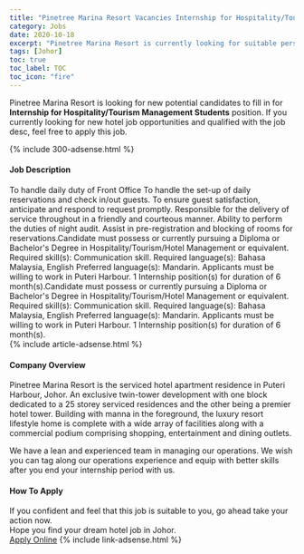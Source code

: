 ```yaml
---
title: "Pinetree Marina Resort Vacancies Internship for Hospitality/Tourism Management Students" 
category: Jobs 
date: 2020-10-18 
excerpt: "Pinetree Marina Resort is currently looking for suitable person to fill in the Internship for Hospitality/Tourism Management Students which positioned at Johor" 
tags: [Johor] 
toc: true 
toc_label: TOC 
toc_icon: "fire" 
--- 
```


<p>Pinetree Marina Resort is looking for new potential candidates to fill in for <b>Internship for Hospitality/Tourism Management Students</b> position. If you currently looking for new hotel job opportunities and qualified with the job desc, feel free to apply this job.
</p>{% include 300-adsense.html %} 
<div><div><h4>Job Description</h4></div><div><div><span><div>To handle daily duty of Front Office
To handle the set-up of daily reservations and check in/out guests.
To ensure guest satisfaction, anticipate and respond to request promptly.
Responsible for the delivery of service throughout in a friendly and courteous manner.
Ability to perform the duties of night audit.
Assist in pre-registration and blocking of rooms for reservations.Candidate must possess or currently pursuing a Diploma or Bachelor's Degree in Hospitality/Tourism/Hotel Management or equivalent.
Required skill(s): Communication skill.
Required language(s): Bahasa Malaysia, English
Preferred language(s): Mandarin.
Applicants must be willing to work in Puteri Harbour.
1  Internship position(s) for duration of 6 month(s).Candidate must possess or currently pursuing a Diploma or Bachelor's Degree in Hospitality/Tourism/Hotel Management or equivalent.
Required skill(s): Communication skill.
Required language(s): Bahasa Malaysia, English
Preferred language(s): Mandarin.
Applicants must be willing to work in Puteri Harbour.
1  Internship position(s) for duration of 6 month(s).</div></span></div></div></div> 
{% include article-adsense.html %} 
<div><div><h4>Company Overview</h4></div><div><div><span><div>Pinetree Marina Resort is the serviced hotel apartment residence in Puteri Harbour, Johor. An exclusive twin-tower development with one block dedicated to a 25 storey serviced residences and the other being a premier hotel tower. Building with manna in the foreground, the luxury resort lifestyle home is complete with a wide array of facilities along with a commercial podium comprising shopping, entertainment and dining outlets.

We have a lean and experienced team in managing our operations. We wish you can tag along our operations experience and equip with better skills after you end your internship period with us.</div></span></div></div></div> 
#### How To Apply 
If you confident and feel that this job is suitable to you, go ahead take your action now. <br/> 
Hope you find your dream hotel job in Johor. <br/> 
<a href="https://www.jobstreet.com.my/en/job/internship-for-hospitality-tourism-management-students-4399808?jobId=jobstreet-my-job-4399808" class="btn btn--info" target="_blank" rel="nofollow noopenner">Apply Online</a> 
{% include link-adsense.html %} 